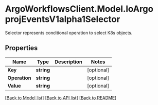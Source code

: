 # ArgoWorkflowsClient.Model.IoArgoprojEventsV1alpha1Selector
Selector represents conditional operation to select K8s objects.

## Properties

Name | Type | Description | Notes
------------ | ------------- | ------------- | -------------
**Key** | **string** |  | [optional] 
**Operation** | **string** |  | [optional] 
**Value** | **string** |  | [optional] 

[[Back to Model list]](../README.md#documentation-for-models) [[Back to API list]](../README.md#documentation-for-api-endpoints) [[Back to README]](../README.md)

